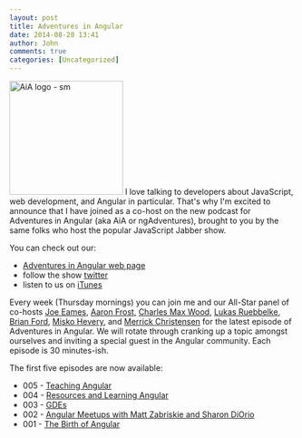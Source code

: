 ```yaml
---
layout: post
title: Adventures in Angular
date: 2014-08-28 13:41
author: John
comments: true
categories: [Uncategorized]
---
```

<p><a href="http://adventuresinangular.com"><img src="/wp-content/uploads/2014/08/AiA-logo-sm.png" alt="AiA logo - sm" width="200" height="201" class="alignleft size-full wp-image-32351" /></a> I love talking to developers about JavaScript, web development, and Angular in particular. That's why I'm excited to announce that I have joined as a co-host on the new podcast for Adventures in Angular (aka AiA or ngAdventures), brought to you by the same folks who host the popular JavaScript Jabber show.</p>

<p>You can check out our:</p>

<ul>
<li><a href="http://adventuresinangular.com">Adventures in Angular web page</a></li>
<li>follow the show <a href="https://twitter.com/angularpodcast">twitter</a></li>
<li>listen to us on <a href="https://itunes.apple.com/us/podcast/adventures-in-angular/id907361052">iTunes</a></li>
</ul>

<p>Every week (Thursday mornings) you can join me and our All-Star panel of co-hosts <a href="https://twitter.com/josepheames">Joe Eames</a>, <a href="https://twitter.com/js_dev">Aaron Frost</a>, <a href="https://twitter.com/cmaxw">Charles Max Wood</a>, <a href="https://twitter.com/simpulton">Lukas Ruebbelke</a>, <a href="https://twitter.com/briantford">Brian Ford</a>, <a href="https://twitter.com/mhevery">Misko Hevery</a>, and <a href="https://twitter.com/iammerrick">Merrick Christensen</a> for the latest episode of Adventures in Angular. We will rotate through cranking up a topic amongst ourselves and inviting a special guest in the Angular community. Each episode is 30 minutes-ish.</p>

<p>The first five episodes are now available:</p>

<ul>
<li>005 - <a href="http://devchat.tv/adventures-in-angular/005%20AiA%20Teaching%20Angular">Teaching Angular</a></li>
<li>004 - <a href="http://devchat.tv/adventures-in-angular/004-aia-resources-learning-angular">Resources and Learning Angular</a></li>
<li>003 - <a href="http://devchat.tv/adventures-in-angular/003-aia-gdes">GDEs</a></li>
<li>002 - <a href="http://devchat.tv/adventures-in-angular/angular-meetups-with-matt-zabriskie-and-sharon-diorio">Angular Meetups with Matt Zabriskie and Sharon DiOrio</a></li>
<li>001 - <a href="http://devchat.tv/adventures-in-angular/001-aia-the-birth-of-angular-1">The Birth of Angular</a></li>
</ul>

